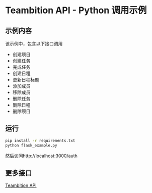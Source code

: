 Teambition API - Python 调用示例
================================

## 示例内容

该示例中，包含以下接口调用
- 创建项目
- 创建任务
- 完成任务
- 创建日程
- 更新日程标题
- 添加成员
- 移除成员
- 删除任务
- 删除日程
- 删除项目

## 运行

```bash
pip install -r requirements.txt
python flask_example.py
```

然后访问http://localhost:3000/auth

## 更多接口

[Teambition API](https://docs.teambition.com)
